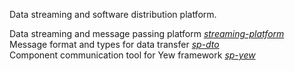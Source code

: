 Data streaming and software distribution platform.

Data streaming and message passing platform *[streaming-platform](https://github.com/astromq/streaming-platform/tree/master/streaming-platform)*  
Message format and types for data transfer *[sp-dto](https://github.com/astromq/streaming-platform/tree/master/sp-dto)*  
Component communication tool for Yew framework *[sp-yew](https://github.com/astromq/streaming-platform/tree/master/sp-yew)*